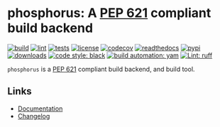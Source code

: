 # phosphorus: A [PEP 621] compliant build backend

[![build][build_badge]][build_url]
[![lint][lint_badge]][lint_url]
[![tests][tests_badge]][tests_url]
[![license][licence_badge]][licence_url]
[![codecov][codecov_badge]][codecov_url]
[![readthedocs][readthedocs_badge]][readthedocs_url]
[![pypi][pypi_badge]][pypi_url]
[![downloads][pepy_badge]][pepy_url]
[![code style: black][black_badge]][black_url]
[![build automation: yam][yam_badge]][yam_url]
[![Lint: ruff][ruff_badge]][ruff_url]

`phosphorus` is a [PEP 621] compliant build backend, and build tool.

## Links

-   [Documentation]
-   [Changelog]

[build_badge]: https://github.com/spapanik/phosphorus/actions/workflows/build.yml/badge.svg
[build_url]: https://github.com/spapanik/phosphorus/actions/workflows/build.yml
[lint_badge]: https://github.com/spapanik/phosphorus/actions/workflows/lint.yml/badge.svg
[lint_url]: https://github.com/spapanik/phosphorus/actions/workflows/lint.yml
[tests_badge]: https://github.com/spapanik/phosphorus/actions/workflows/tests.yml/badge.svg
[tests_url]: https://github.com/spapanik/phosphorus/actions/workflows/tests.yml
[licence_badge]: https://img.shields.io/pypi/l/phosphorus
[licence_url]: https://phosphorus.readthedocs.io/en/stable/LICENSE/
[codecov_badge]: https://codecov.io/github/spapanik/phosphorus/graph/badge.svg?token=Q20F84BW72
[codecov_url]: https://codecov.io/github/spapanik/phosphorus
[readthedocs_badge]: https://readthedocs.org/projects/phosphorus/badge/?version=latest
[readthedocs_url]: https://phosphorus.readthedocs.io/en/latest/
[pypi_badge]: https://img.shields.io/pypi/v/phosphorus
[pypi_url]: https://pypi.org/project/phosphorus
[pepy_badge]: https://pepy.tech/badge/phosphorus
[pepy_url]: https://pepy.tech/project/phosphorus
[black_badge]: https://img.shields.io/badge/code%20style-black-000000.svg
[black_url]: https://github.com/psf/black
[yam_badge]: https://img.shields.io/badge/build%20automation-yamk-success
[yam_url]: https://github.com/spapanik/yamk
[ruff_badge]: https://img.shields.io/endpoint?url=https://raw.githubusercontent.com/charliermarsh/ruff/main/assets/badge/v1.json
[ruff_url]: https://github.com/charliermarsh/ruff
[Documentation]: https://phosphorus.readthedocs.io/en/stable/
[Changelog]: https://phosphorus.readthedocs.io/en/stable/CHANGELOG/
[PEP 621]: https://peps.python.org/pep-0621/

